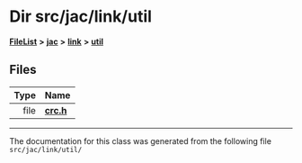 
# Dir src/jac/link/util



[**FileList**](files.md) **>** [**jac**](dir_256037ad7d0c306238e2bc4f945d341d.md) **>** [**link**](dir_c1e6982d0168263bc2c86cc40d5c26c8.md) **>** [**util**](dir_29d605275cbfa1320720848587238697.md)











## Files

| Type | Name |
| ---: | :--- |
| file | [**crc.h**](crc_8h.md) <br> |


















------------------------------
The documentation for this class was generated from the following file `src/jac/link/util/`